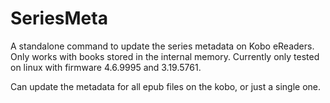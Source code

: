 # SeriesMeta
A standalone command to update the series metadata on Kobo eReaders. Only works with books stored in the internal memory. Currently only tested on linux with firmware 4.6.9995 and 3.19.5761.

Can update the metadata for all epub files on the kobo, or just a single one.